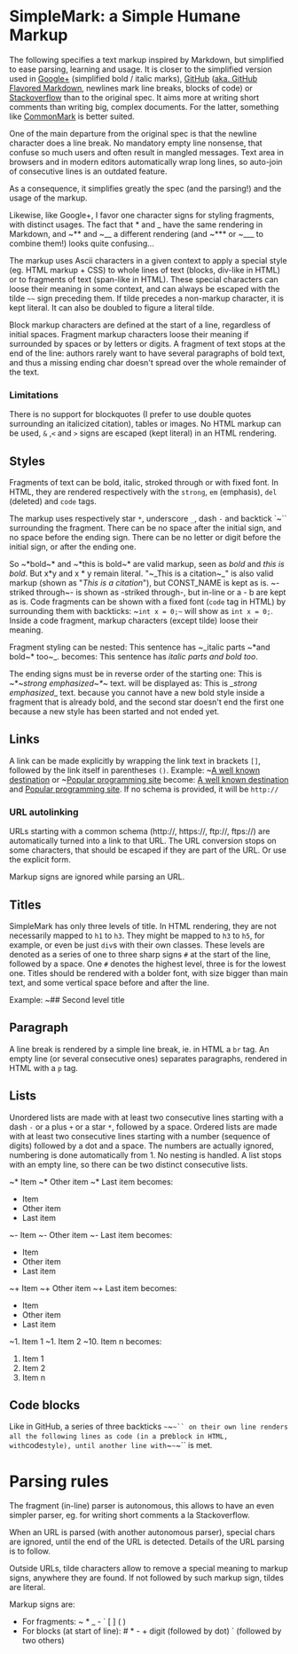 # SimpleMark: a Simple Humane Markup

The following specifies a text markup inspired by Markdown, but simplified to ease parsing, learning and usage.
It is closer to the simplified version used in [Google+](http://webapps.stackexchange.com/questions/23078/what-are-all-the-formatting-options-for-a-google-post) (simplified bold / italic marks), [GitHub](https://help.github.com/articles/markdown-basics/) ([aka. GitHub Flavored Markdown](https://help.github.com/articles/github-flavored-markdown/), newlines mark line breaks, blocks of code) or [Stackoverflow](http://stackoverflow.com/editing-help) than to the original spec.
It aims more at writing short comments than writing big, complex documents. For the latter, something like [CommonMark](http://commonmark.org/) is better suited.

One of the main departure from the original spec is that the newline character does a line break. No mandatory empty line nonsense, that confuse so much users and often result in mangled messages. Text area in browsers and in modern editors automatically wrap long lines, so auto-join of consecutive lines is an outdated feature.

As a consequence, it simplifies greatly the spec (and the parsing!) and the usage of the markup.

Likewise, like Google+, I favor one character signs for styling fragments, with distinct usages. The fact that * and _ have the same rendering in Markdown, and ~** and ~__ a different rendering (and ~*** or ~___ to combine them!) looks quite confusing...

The markup uses Ascii characters in a given context to apply a special style (eg. HTML markup + CSS) to whole lines of text (blocks, div-like in HTML) or to fragments of text (span-like in HTML).
These special characters can loose their meaning in some context, and can always be escaped with the tilde `~~` sign preceding them.
If tilde precedes a non-markup character, it is kept literal. It can also be doubled to figure a literal tilde.

Block markup characters are defined at the start of a line, regardless of initial spaces.
Fragment markup characters loose their meaning if surrounded by spaces or by letters or digits.
A fragment of text stops at the end of the line: authors rarely want to have several paragraphs of bold text, and thus a missing ending char doesn't spread over the whole remainder of the text.

### Limitations

There is no support for blockquotes (I prefer to use double quotes surrounding an italicized citation), tables or images. No HTML markup can be used, `&` ,`<` and `>` signs are escaped (kept literal) in an HTML rendering.


## Styles

Fragments of text can be bold, italic, stroked through or with fixed font.
In HTML, they are rendered respectively with the `strong`, `em` (emphasis), `del` (deleted) and `code` tags.

The markup uses respectively star `*`, underscore `_`, dash `-` and backtick `~`` surrounding the fragment.
There can be no space after the initial sign, and no space before the ending sign.
There can be no letter or digit before the initial sign, or after the ending one.

So ~*bold~* and ~*this is bold~* are valid markup, seen as *bold* and *this is bold*. But x*y and x * y remain literal.
"~_This is a citation~_" is also valid markup (shown as "_This is a citation_"), but CONST_NAME is kept as is.
~-striked through~- is shown as -striked through-, but in-line or a - b are kept as is.
Code fragments can be shown with a fixed font (`code` tag in HTML) by surrounding them with backticks: ~`int x = 0;~` will show as `int x = 0;`.
Inside a code fragment, markup characters (except tilde) loose their meaning.

Fragment styling can be nested:
This sentence has ~_italic parts ~*and bold~* too~_.
becomes:
This sentence has _italic parts *and bold* too_.

The ending signs must be in reverse order of the starting one:
This is ~*~_strong emphasized~*~_ text.
will be displayed as:
This is *_strong emphasized*_ text.
because you cannot have a new bold style inside a fragment that is already bold, and the second star doesn't end the first one because a new style has been started and not ended yet.


## Links

A link can be made explicitly by wrapping the link text in brackets `[]`, followed by the link itself in parentheses `()`.
Example: ~[A well known destination](www.google.com) or ~[Popular programming site](https://github.com) become:
[A well known destination](www.google.com) and [Popular programming site](https://github.com).
If no schema is provided, it will be `http://`

### URL autolinking

URLs starting with a common schema (http://, https://, ftp://, ftps://) are automatically turned into a link to that URL. The URL conversion stops on some characters, that should be escaped if they are part of the URL. Or use the explicit form.

Markup signs are ignored while parsing an URL.


## Titles

SimpleMark has only three levels of title.
In HTML rendering, they are not necessarily mapped to `h1` to `h3`. They might be mapped to `h3` to `h5`, for example, or even be just `div`s with their own classes.
These levels are denoted as a series of one to three sharp signs `#` at the start of the line, followed by a space. One `#` denotes the highest level, three is for the lowest one.
Titles should be rendered with a bolder font, with size bigger than main text, and some vertical space before and after the line.

Example:
~## Second level title


## Paragraph

A line break is rendered by a simple line break, ie. in HTML a `br` tag.
An empty line (or several consecutive ones) separates paragraphs, rendered in HTML with a `p` tag.


## Lists

Unordered lists are made with at least two consecutive lines starting with a dash `-` or a plus `+` or a star `*`, followed by a space.
Ordered lists  are made with at least two consecutive lines starting with a number (sequence of digits) followed by a dot and a space. The numbers are actually ignored, numbering is done automatically from 1.
No nesting is handled. A list stops with an empty line, so there can be two distinct consecutive lists.

~* Item
~* Other item
~* Last item
becomes:
* Item
* Other item
* Last item

~- Item
~- Other item
~- Last item
becomes:
- Item
- Other item
- Last item

~+ Item
~+ Other item
~+ Last item
becomes:
+ Item
+ Other item
+ Last item

~1. Item 1
~1. Item 2
~10. Item n
becomes:
1. Item 1
2. Item 2
3. Item n


## Code blocks

Like in GitHub, a series of three backticks `~`~`~`` on their own line renders all the following lines as code (in a `pre` block in HTML, with `code` style), until another line with `~`~`~`` is met.


# Parsing rules

The fragment (in-line) parser is autonomous, this allows to have an even simpler parser, eg. for writing short comments a la Stackoverflow.

When an URL is parsed (with another autonomous parser), special chars are ignored, until the end of the URL is detected. Details of the URL parsing is to follow.

Outside URLs, tilde characters allow to remove a special meaning to markup signs, anywhere they are found. If not followed by such markup sign, tildes are literal.

Markup signs are:
- For fragments: ~ * _ - ` [ ] ( )
- For blocks (at start of line): # * - + digit (followed by dot) ` (followed by two others)

